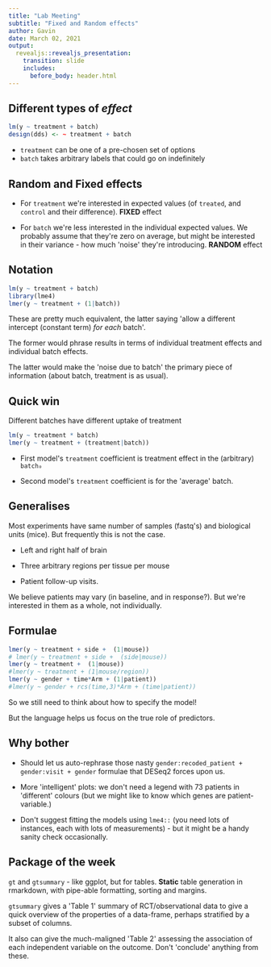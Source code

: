 ```yaml
---
title: "Lab Meeting"
subtitle: "Fixed and Random effects"
author: Gavin
date: March 02, 2021
output:
  revealjs::revealjs_presentation:
    transition: slide
    includes:
      before_body: header.html
---
```


## Different types of _effect_


```r
lm(y ~ treatment + batch)
design(dds) <- ~ treatment + batch
```

- `treatment` can be one of a pre-chosen set of options
- `batch` takes arbitrary labels that could go on indefinitely


## Random and Fixed effects

- For `treatment` we're interested in expected values (of `treated`, and
  `control` and their difference). **FIXED** effect

- For `batch` we're less interested in the individual expected
  values. We probably assume that they're zero on average, but might
  be interested in their variance - how much 'noise' they're
  introducing. **RANDOM** effect
  
## Notation


```r
lm(y ~ treatment + batch)
library(lme4)
lmer(y ~ treatment + (1|batch))
```

These are pretty much equivalent, the latter saying 'allow a different
intercept (constant term) _for each_ batch'.

The former would phrase results in terms of individual treatment
effects and individual batch effects.

The latter would make the 'noise due to batch' the primary piece of
information (about batch, treatment is as usual).

## Quick win

Different batches have different uptake of treatment


```r
lm(y ~ treatment * batch)
lmer(y ~ treatment + (treatment|batch))
```

- First model's `treatment` coefficient is treatment effect in the
	(arbitrary) `batch₀`
	
- Second model's `treatment` coefficient is for the 'average' batch.

## Generalises

Most experiments have same number of samples (fastq's) and biological units
(mice). But frequently this is not the case.

- Left and right half of brain

- Three arbitrary regions per tissue per mouse

- Patient follow-up visits.

We believe patients may vary (in baseline, and in response?). But
we're  interested in them as a whole, not individually.

## Formulae


```r
lmer(y ~ treatment + side +  (1|mouse))
# lmer(y ~ treatment + side +  (side|mouse))
lmer(y ~ treatment +  (1|mouse))
#lmer(y ~ treatment + (1|mouse/region))
lmer(y ~ gender + time*Arm + (1|patient))
#lmer(y ~ gender + rcs(time,3)*Arm + (time|patient))
```

So we still need to think about how to specify the model!

But the language helps us focus on the true role of predictors.

## Why bother

- Should let us auto-rephrase those nasty `gender:recoded_patient +
  gender:visit + gender` formulae that DESeq2 forces upon us.
  
- More 'intelligent' plots: we don't need a legend with 73 patients in
  'different' colours (but we might like to know which genes are
  patient-variable.)
  
- Don't suggest fitting the models using `lme4::` (you need lots of
  instances, each with lots of measurements) - but it might be a handy
  sanity check occasionally.


## Package of the week

`gt` and `gtsummary` - like ggplot, but for tables. **Static** table
generation in rmarkdown, with pipe-able formatting, sorting and
margins.

`gtsummary` gives a 'Table 1' summary of RCT/observational data to
give a quick overview of the properties of a data-frame, perhaps
stratified by a subset of columns.  

It also can give the much-maligned 'Table 2' assessing the association
of each independent variable on the outcome. Don't 'conclude' anything
from these.
